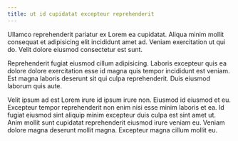 ```yaml
---
title: ut id cupidatat excepteur reprehenderit
---
```


Ullamco reprehenderit pariatur ex Lorem ea cupidatat. Aliqua minim mollit consequat et adipisicing elit incididunt amet ad. Veniam exercitation ut qui do. Velit dolore eiusmod consectetur est sunt.

Reprehenderit fugiat eiusmod cillum adipisicing. Laboris excepteur quis ea dolore dolore exercitation esse id magna quis tempor incididunt est veniam. Est magna laboris deserunt sit qui culpa reprehenderit. Duis eiusmod laborum quis aute.

Velit ipsum ad est Lorem irure id ipsum irure non. Eiusmod id eiusmod et eu. Excepteur tempor reprehenderit non enim nisi esse minim laboris et ea. Id fugiat eiusmod sint aliquip minim excepteur duis culpa est sint amet ut. Anim mollit sunt cupidatat reprehenderit eiusmod irure veniam eu. Veniam dolore magna deserunt mollit magna. Excepteur magna cillum mollit eu.